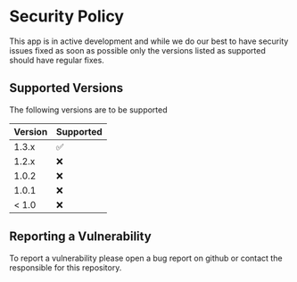 # Security Policy

This app is in active development and while we do our best to have security issues fixed as soon as possible only the versions listed as supported should have
regular fixes.

## Supported Versions

The following versions are to be supported

| Version | Supported          |
| ------- | ------------------ |
| 1.3.x   | :white_check_mark: |
| 1.2.x   | :x:                |
| 1.0.2   | :x:                |
| 1.0.1   | :x:                |
| < 1.0   | :x:                |

## Reporting a Vulnerability

To report a vulnerability please open a bug report on github or contact the responsible for this repository.
